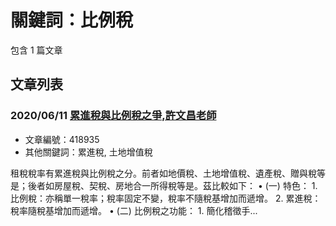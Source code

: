 # 關鍵詞：比例稅

包含 1 篇文章

## 文章列表

### 2020/06/11 [累進稅與比例稅之爭,許文昌老師](../../articles/418935_%E7%B4%AF%E9%80%B2%E7%A8%85%E8%88%87%E6%AF%94%E4%BE%8B%E7%A8%85%E4%B9%8B%E7%88%AD%2C%E8%A8%B1%E6%96%87%E6%98%8C%E8%80%81%E5%B8%AB.md)
- 文章編號：418935
- 其他關鍵詞：累進稅, 土地增值稅

租稅稅率有累進稅與比例稅之分。前者如地價稅、土地增值稅、遺產稅、贈與稅等是；後者如房屋稅、契稅、房地合一所得稅等是。茲比較如下： • (一) 特色： 1. 比例稅：亦稱單一稅率；稅率固定不變，稅率不隨稅基增加而遞增。 2. 累進稅：稅率隨稅基增加而遞增。 • (二) 比例稅之功能： 1. 簡化稽徵手...
